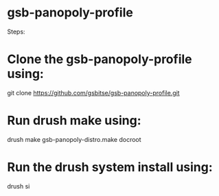 gsb-panopoly-profile
====================

Steps:

# Clone the gsb-panopoly-profile using:

git clone https://github.com/gsbitse/gsb-panopoly-profile.git

# Run drush make using:

drush make gsb-panopoly-distro.make docroot

# Run the drush system install using:

drush si 

